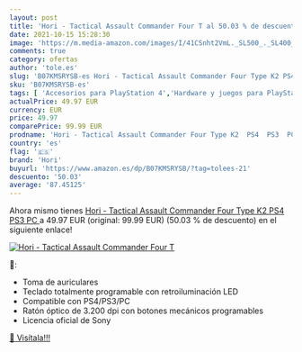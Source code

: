 ```yaml
---
layout: post
title: 'Hori - Tactical Assault Commander Four T al 50.03 % de descuento'
date: 2021-10-15 15:28:30
image: 'https://m.media-amazon.com/images/I/41CSnht2VmL._SL500_._SL400_.jpg'
comments: true
category: ofertas
author: 'tole.es'
slug: 'B07KMSRYSB-es Hori - Tactical Assault Commander Four Type K2 PS4 PS3 PC'
sku: 'B07KMSRYSB-es'
tags: [ 'Accesorios para PlayStation 4','Hardware y juegos para PlayStation 4','Mandos para PlayStation 4','Mandos y controles para PlayStation 4','Packs de accesorios para PlayStation 4','Sistemas heredados','Sistemas heredados de PlayStation','Videojuegos','hori','ps4', ]
actualPrice: 49.97 EUR
currency: EUR
price: 49.97
comparePrice: 99.99 EUR
prodname: 'Hori - Tactical Assault Commander Four Type K2  PS4  PS3  PC '
country: 'es'
flag: '🇪🇸'
brand: 'Hori'
buyurl: 'https://www.amazon.es/dp/B07KMSRYSB/?tag=tolees-21'
descuento: '50.03'
average: '87.45125'
---
```


Ahora mismo tienes [Hori - Tactical Assault Commander Four Type K2  PS4  PS3  PC ](https://www.amazon.es/dp/B07KMSRYSB/?tag=tolees-21) a 49.97 EUR (original: 99.99 EUR) (50.03 %  de descuento) en el siguiente enlace!

[![Hori - Tactical Assault Commander Four T](https://m.media-amazon.com/images/I/41CSnht2VmL._SL500_._SL400_.jpg)](https://www.amazon.es/dp/B07KMSRYSB/?tag=tolees-21)

🔎:

- Toma de auriculares
- Teclado totalmente programable con retroiluminación LED
- Compatible con PS4/PS3/PC
- Ratón óptico de 3.200 dpi con botones mecánicos programables
- Licencia oficial de Sony

[🛒 Visítala!!!](https://www.amazon.es/dp/B07KMSRYSB/?tag=tolees-21)
